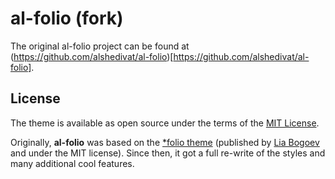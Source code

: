 # al-folio (fork)
The original al-folio project can be found at (https://github.com/alshedivat/al-folio)[https://github.com/alshedivat/al-folio].

## License

The theme is available as open source under the terms of the [MIT License](https://opensource.org/licenses/MIT).

Originally, **al-folio** was based on the [\*folio theme](https://github.com/bogoli/-folio) (published by [Lia Bogoev](http://liabogoev.com) and under the MIT license).
Since then, it got a full re-write of the styles and many additional cool features.
